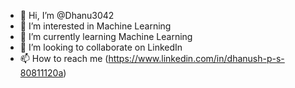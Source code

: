 - 👋 Hi, I’m @Dhanu3042
- 👀 I’m interested in Machine Learning
- 🌱 I’m currently learning Machine Learning
- 💞️ I’m looking to collaborate on LinkedIn
- 📫 How to reach me (https://www.linkedin.com/in/dhanush-p-s-80811120a)

<!---
Dhanu3042/Dhanu3042 is a ✨ special ✨ repository because its `README.md` (this file) appears on your GitHub profile.
You can click the Preview link to take a look at your changes.
--->
